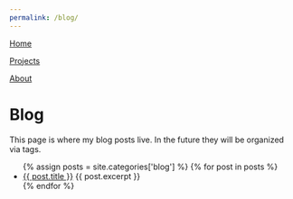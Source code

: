 ```yaml
---
permalink: /blog/
---
```


<!--
   Copyright 2022 Henry R. Chronowski

   Built from Daniel Buckstein's template at https://dbuckstein.github.io/
   
   Licensed under the Apache License, Version 2.0 (the "License");
   you may not use this file except in compliance with the License.
   You may obtain a copy of the License at

       http://www.apache.org/licenses/LICENSE-2.0

   Unless required by applicable law or agreed to in writing, software
   distributed under the License is distributed on an "AS IS" BASIS,
   WITHOUT WARRANTIES OR CONDITIONS OF ANY KIND, either express or implied.
   See the License for the specific language governing permissions and
   limitations under the License.
-->


[Home](../)

[Projects](/projects/)

[About](/about/)


# Blog

This page is where my blog posts live. In the future they will be organized via tags.

<ul>
  {% assign posts = site.categories['blog'] %}
  {% for post in posts %}
    <li>
      <a href="{{ post.url }}">{{ post.title }}</a>
      {{ post.excerpt }}
    </li>
  {% endfor %}
</ul>
